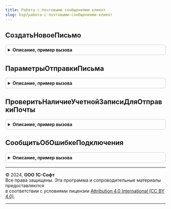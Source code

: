 ```yaml
---
title: Работа с почтовыми сообщениями клиент
slug: bsp/работа-с-почтовыми-сообщениями-клиент
---
```



## СоздатьНовоеПисьмо
<details style="margin: 1em 0; padding: 0.5em; border: 1px solid #ccc; border-radius: 6px;">

<summary style="font-weight: bold; cursor: pointer;">Описание, пример вызова</summary>

```bsl

// Открывает форму создания нового письма.
//
// Параметры:
//  ПараметрыОтправкиПисьма  - см. РаботаСПочтовымиСообщениямиКлиент.ПараметрыОтправкиПисьма.
//  ОповещениеОЗакрытииФормы - ОписаниеОповещения - процедура, в которую необходимо передать управление после закрытия
//                                                  формы отправки письма.
//
Процедура СоздатьНовоеПисьмо(ПараметрыОтправкиПисьма = Неопределено, ОповещениеОЗакрытииФормы = Неопределено) Экспорт
```

Пример вызова
```bsl
РаботаСПочтовымиСообщениямиКлиент.СоздатьНовоеПисьмо(ПараметрыОтправкиПисьма, ОповещениеОЗакрытииФормы);
```
</details>

## ПараметрыОтправкиПисьма
<details style="margin: 1em 0; padding: 0.5em; border: 1px solid #ccc; border-radius: 6px;">

<summary style="font-weight: bold; cursor: pointer;">Описание, пример вызова</summary>

```bsl

// Возвращает пустую структуру с параметрами отправки письма.
//
// Возвращаемое значение:
//  Структура - параметры для заполнения в форме отправки нового письма (все необязательные):
//   * Отправитель - СправочникСсылка.УчетныеЗаписиЭлектроннойПочты - учетная запись, с которой может
//                   быть отправлено почтовое сообщение;
//                 - СписокЗначений - список учетных записей, доступных для выбора в форме:
//                     ** Представление - Строка - наименование почты;
//                     ** Значение - СправочникСсылка.УчетныеЗаписиЭлектроннойПочты - учетная запись.
//
//   * Получатель - Строка - список адресов в формате:
//                           [ПредставлениеПолучателя1] <Адрес1>; [[ПредставлениеПолучателя2] <Адрес2>;...]
//                - СписокЗначений:
//                   ** Представление - Строка - представление получателя,
//                   ** Значение      - Строка - почтовый адрес.
//                - Массив - массив структур, описывающий получателей:
//                   ** Адрес                        - Строка - почтовый адрес получателя сообщения;
//                   ** Представление                - Строка - представление адресата;
//                   ** ИсточникКонтактнойИнформации - СправочникСсылка - владелец контактной информации.
//
//   * Копии - СписокЗначений
//           - Строка - см. описание поля Получатель.
//   * СкрытыеКопии - СписокЗначений
//                  - Строка - см. описание поля Получатель.
//   * Тема - Строка - тема письма.
//   * Текст - Строка - тело письма.
//
//   * Вложения - Массив - файлы, которые необходимо приложить к письму (описания в виде структур):
//     ** Представление - Строка - имя файла вложения;
//     ** АдресВоВременномХранилище - Строка - адрес двоичных данных либо табличного документа во временном хранилище.
//     ** Кодировка - Строка - кодировка вложения (используется, если отличается от кодировки письма).
//     ** Идентификатор - Строка - (необязательный) используется для отметки картинок, отображаемых в теле письма.
//
//   * УдалятьФайлыПослеОтправки - Булево - удалять временные файлы после отправки сообщения.
//   * Предмет - ЛюбаяСсылка - предмет письма.
//   * ИнтерактивныйВыборПолучателей - Булево - если указать Истина, то при подготовке нового письма всегда
// 				запрашивать выбор контактов. В противном случае в исходящее письмо автоматически подбираются все
// 				подходящие контакты из документа, что может быть неудобно, когда контактов очень много.
//
Функция ПараметрыОтправкиПисьма() Экспорт
```

Пример вызова
```bsl
Результат = РаботаСПочтовымиСообщениямиКлиент.ПараметрыОтправкиПисьма() 
```
</details>

## ПроверитьНаличиеУчетнойЗаписиДляОтправкиПочты
<details style="margin: 1em 0; padding: 0.5em; border: 1px solid #ccc; border-radius: 6px;">

<summary style="font-weight: bold; cursor: pointer;">Описание, пример вызова</summary>

```bsl

// Если у пользователя нет настроенной почты для отправки писем, то в зависимости от прав либо показывает
// помощник настройки новой почты, либо выводит сообщение о невозможности отправки.
// Предназначена для сценариев, в которых требуется выполнить настройку почты перед запросом дополнительных
// параметров отправки.
//
// Параметры:
//  ОбработчикРезультата - ОписаниеОповещения - процедура, в которую необходимо передать выполнение кода после проверки.
//                                              В качестве результата возвращается Истина, если есть доступная учетная
//                                              запись для отправки почты. Иначе возвращается Ложь.
//
Процедура ПроверитьНаличиеУчетнойЗаписиДляОтправкиПочты(ОбработчикРезультата) Экспорт
```

Пример вызова
```bsl
РаботаСПочтовымиСообщениямиКлиент.ПроверитьНаличиеУчетнойЗаписиДляОтправкиПочты(ОбработчикРезультата) 
```
</details>

## СообщитьОбОшибкеПодключения
<details style="margin: 1em 0; padding: 0.5em; border: 1px solid #ccc; border-radius: 6px;">

<summary style="font-weight: bold; cursor: pointer;">Описание, пример вызова</summary>

```bsl

// Открывает форму сообщения об ошибке, в которой помимо текста ошибки сообщаются возможные причины
// и способы устранения.
//
// Параметры:
//  УчетнаяЗапись - СправочникСсылка.УчетныеЗаписиЭлектроннойПочты
//  Заголовок - Строка - текст заголовка в открываемой форме.
//  ТекстОшибки - Строка - исходный текст исключения, рекомендуется передавать КраткоеПредставлениеОшибки.
//
Процедура СообщитьОбОшибкеПодключения(УчетнаяЗапись, Заголовок, ТекстОшибки) Экспорт
```

Пример вызова
```bsl
РаботаСПочтовымиСообщениямиКлиент.СообщитьОбОшибкеПодключения(УчетнаяЗапись, Заголовок, ТекстОшибки) 
```
</details>

---

© 2024, **ООО 1С-Софт**  
Все права защищены. Эта программа и сопроводительные материалы предоставляются  
в соответствии с условиями лицензии [Attribution 4.0 International (CC BY 4.0)](https://creativecommons.org/licenses/by/4.0/legalcode).

---
